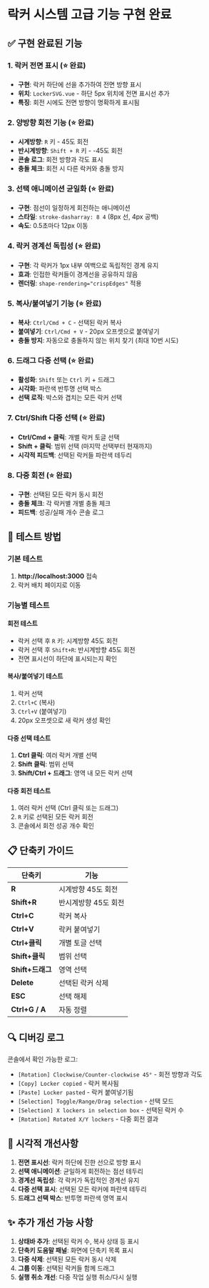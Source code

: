 # 락커 시스템 고급 기능 구현 완료

## ✅ 구현 완료된 기능

### 1. 락커 전면 표시 (⭐ 완료)
- **구현**: 락커 하단에 선을 추가하여 전면 방향 표시
- **위치**: `LockerSVG.vue` - 하단 5px 위치에 전면 표시선 추가
- **특징**: 회전 시에도 전면 방향이 명확하게 표시됨

### 2. 양방향 회전 기능 (⭐ 완료)
- **시계방향**: `R` 키 - 45도 회전
- **반시계방향**: `Shift + R` 키 - -45도 회전
- **콘솔 로그**: 회전 방향과 각도 표시
- **충돌 체크**: 회전 시 다른 락커와 충돌 방지

### 3. 선택 애니메이션 균일화 (⭐ 완료)
- **구현**: 점선이 일정하게 회전하는 애니메이션
- **스타일**: `stroke-dasharray: 8 4` (8px 선, 4px 공백)
- **속도**: 0.5초마다 12px 이동

### 4. 락커 경계선 독립성 (⭐ 완료)
- **구현**: 각 락커가 1px 내부 여백으로 독립적인 경계 유지
- **효과**: 인접한 락커들이 경계선을 공유하지 않음
- **렌더링**: `shape-rendering="crispEdges"` 적용

### 5. 복사/붙여넣기 기능 (⭐ 완료)
- **복사**: `Ctrl/Cmd + C` - 선택된 락커 복사
- **붙여넣기**: `Ctrl/Cmd + V` - 20px 오프셋으로 붙여넣기
- **충돌 방지**: 자동으로 충돌하지 않는 위치 찾기 (최대 10번 시도)

### 6. 드래그 다중 선택 (⭐ 완료)
- **활성화**: `Shift` 또는 `Ctrl` 키 + 드래그
- **시각화**: 파란색 반투명 선택 박스
- **선택 로직**: 박스와 겹치는 모든 락커 선택

### 7. Ctrl/Shift 다중 선택 (⭐ 완료)
- **Ctrl/Cmd + 클릭**: 개별 락커 토글 선택
- **Shift + 클릭**: 범위 선택 (마지막 선택부터 현재까지)
- **시각적 피드백**: 선택된 락커들 파란색 테두리

### 8. 다중 회전 (⭐ 완료)
- **구현**: 선택된 모든 락커 동시 회전
- **충돌 체크**: 각 락커별 개별 충돌 체크
- **피드백**: 성공/실패 개수 콘솔 로그

## 🧪 테스트 방법

### 기본 테스트
1. **http://localhost:3000** 접속
2. 락커 배치 페이지로 이동

### 기능별 테스트

#### 회전 테스트
- 락커 선택 후 `R` 키: 시계방향 45도 회전
- 락커 선택 후 `Shift+R`: 반시계방향 45도 회전
- 전면 표시선이 하단에 표시되는지 확인

#### 복사/붙여넣기 테스트
1. 락커 선택
2. `Ctrl+C` (복사)
3. `Ctrl+V` (붙여넣기)
4. 20px 오프셋으로 새 락커 생성 확인

#### 다중 선택 테스트
1. **Ctrl 클릭**: 여러 락커 개별 선택
2. **Shift 클릭**: 범위 선택
3. **Shift/Ctrl + 드래그**: 영역 내 모든 락커 선택

#### 다중 회전 테스트
1. 여러 락커 선택 (Ctrl 클릭 또는 드래그)
2. `R` 키로 선택된 모든 락커 회전
3. 콘솔에서 회전 성공 개수 확인

## 📋 단축키 가이드

| 단축키 | 기능 |
|--------|------|
| **R** | 시계방향 45도 회전 |
| **Shift+R** | 반시계방향 45도 회전 |
| **Ctrl+C** | 락커 복사 |
| **Ctrl+V** | 락커 붙여넣기 |
| **Ctrl+클릭** | 개별 토글 선택 |
| **Shift+클릭** | 범위 선택 |
| **Shift+드래그** | 영역 선택 |
| **Delete** | 선택된 락커 삭제 |
| **ESC** | 선택 해제 |
| **Ctrl+G / A** | 자동 정렬 |

## 🔍 디버깅 로그

콘솔에서 확인 가능한 로그:
- `[Rotation] Clockwise/Counter-clockwise 45°` - 회전 방향과 각도
- `[Copy] Locker copied` - 락커 복사됨
- `[Paste] Locker pasted` - 락커 붙여넣기됨
- `[Selection] Toggle/Range/Drag selection` - 선택 모드
- `[Selection] X lockers in selection box` - 선택된 락커 수
- `[Rotation] Rotated X/Y lockers` - 다중 회전 결과

## 🎨 시각적 개선사항

1. **전면 표시선**: 락커 하단에 진한 선으로 방향 표시
2. **선택 애니메이션**: 균일하게 회전하는 점선 테두리
3. **경계선 독립성**: 각 락커가 독립적인 경계선 유지
4. **다중 선택 표시**: 선택된 모든 락커에 파란색 테두리
5. **드래그 선택 박스**: 반투명 파란색 영역 표시

## ✨ 추가 개선 가능 사항

1. **상태바 추가**: 선택된 락커 수, 복사 상태 등 표시
2. **단축키 도움말 패널**: 화면에 단축키 목록 표시
3. **다중 삭제**: 선택된 모든 락커 동시 삭제
4. **그룹 이동**: 선택된 락커들 함께 드래그
5. **실행 취소 개선**: 다중 작업 실행 취소/다시 실행